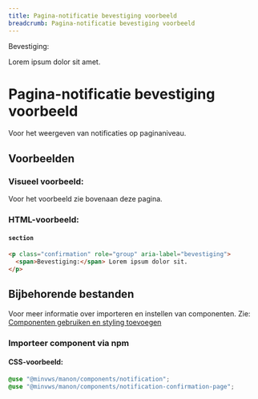 ```yaml
---
title: Pagina-notificatie bevestiging voorbeeld
breadcrumb: Pagina-notificatie bevestiging voorbeeld
---
```


<section class="confirmation" role="group" aria-label="bevestiging">
  <div>
    <span>Bevestiging:</span>
    <p>Lorem ipsum dolor sit amet.</p>
  </div>
</section>

<h1 id="introduction">Pagina-notificatie bevestiging voorbeeld</h1>

Voor het weergeven van notificaties op paginaniveau.

<h2 id="examples">Voorbeelden</h2>

### Visueel voorbeeld:

Voor het voorbeeld zie bovenaan deze pagina.

### HTML-voorbeeld:

#### `section`

```html
<p class="confirmation" role="group" aria-label="bevestiging">
  <span>Bevestiging:</span> Lorem ipsum dolor sit.
</p>
```

<h2 id="requirements">Bijbehorende bestanden</h2>

Voor meer informatie over importeren en instellen van componenten. Zie:
[Componenten gebruiken en styling toevoegen](/getting-started/installation)

### Importeer component via npm

#### CSS-voorbeeld:

```scss
@use "@minvws/manon/components/notification";
@use "@minvws/manon/components/notification-confirmation-page";
```
